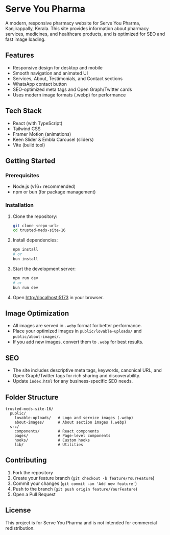 # Serve You Pharma

A modern, responsive pharmacy website for Serve You Pharma, Kanjirappally, Kerala. This site provides information about pharmacy services, medicines, and healthcare products, and is optimized for SEO and fast image loading.

## Features

- Responsive design for desktop and mobile
- Smooth navigation and animated UI
- Services, About, Testimonials, and Contact sections
- WhatsApp contact button
- SEO-optimized meta tags and Open Graph/Twitter cards
- Uses modern image formats (.webp) for performance

## Tech Stack

- React (with TypeScript)
- Tailwind CSS
- Framer Motion (animations)
- Keen Slider & Embla Carousel (sliders)
- Vite (build tool)

## Getting Started

### Prerequisites

- Node.js (v16+ recommended)
- npm or bun (for package management)

### Installation

1. Clone the repository:
   ```sh
   git clone <repo-url>
   cd trusted-meds-site-16
   ```
2. Install dependencies:
   ```sh
   npm install
   # or
   bun install
   ```
3. Start the development server:
   ```sh
   npm run dev
   # or
   bun run dev
   ```
4. Open [http://localhost:5173](http://localhost:5173) in your browser.

## Image Optimization

- All images are served in `.webp` format for better performance.
- Place your optimized images in `public/lovable-uploads/` and `public/about-images/`.
- If you add new images, convert them to `.webp` for best results.

## SEO

- The site includes descriptive meta tags, keywords, canonical URL, and Open Graph/Twitter tags for rich sharing and discoverability.
- Update `index.html` for any business-specific SEO needs.

## Folder Structure

```
trusted-meds-site-16/
  public/
    lovable-uploads/   # Logo and service images (.webp)
    about-images/      # About section images (.webp)
  src/
    components/        # React components
    pages/             # Page-level components
    hooks/             # Custom hooks
    lib/               # Utilities
```

## Contributing

1. Fork the repository
2. Create your feature branch (`git checkout -b feature/YourFeature`)
3. Commit your changes (`git commit -am 'Add new feature'`)
4. Push to the branch (`git push origin feature/YourFeature`)
5. Open a Pull Request

## License

This project is for Serve You Pharma and is not intended for commercial redistribution.
